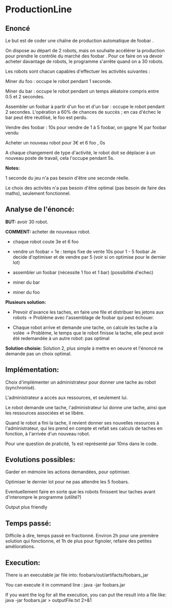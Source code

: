 # ProductionLine

## Enoncé

Le but est de coder une chaîne de production automatique de foobar .


On dispose au départ de 2 robots, mais on souhaite accélérer la production pour prendre le contrôle du marché des foobar . Pour ce faire on va devoir acheter davantage de robots, le programme s'arrête quand on a 30 robots.

Les robots sont chacun capables d'effectuer les activités suivantes :

Miner du foo : occupe le robot pendant 1 seconde.

Miner du bar : occupe le robot pendant un temps aléatoire compris entre 0.5 et 2 secondes.

Assembler un foobar à partir d'un foo et d'un bar : occupe le robot pendant 2 secondes. L'opération a 60% de chances de succès ; en cas d'échec le bar peut être réutilisé, le foo est perdu.

Vendre des foobar : 10s pour vendre de 1 à 5 foobar, on gagne 1€ par foobar vendu

Acheter un nouveau robot pour 3€ et 6 foo , 0s

A chaque changement de type d'activité, le robot doit se déplacer à un nouveau poste de travail, cela l'occupe pendant 5s.

**Notes:**

1 seconde du jeu n'a pas besoin d'être une seconde réelle.

Le choix des activités n'a pas besoin d'être optimal (pas besoin de faire des maths), seulement fonctionnel.


## Analyse de l'énoncé:

**BUT:** avoir 30 robot.

**COMMENT:** acheter de nouveaux robot.

  + chaque robot coute 3e et 6 foo
 
  - vendre un foobar = 1e : temps fixe de vente 10s pour 1 - 5 foobar
 		Je decide d'optimiser et de vendre par 5 (voir si on optimise pour le dernier lot)
    
  - assembler un foobar (nécessite 1 foo et 1 bar) (possibilité d'echec)
 	
  - miner du bar
 	
  - miner du foo

**Plusieurs solution:**
- Prevoir d'avance les taches, en faire une file et distribuer les jetons aux robots -> Problème avec l'assemblage de foobar qui peut échouer.

- Chaque robot arrive et demande une tache, on calcule les tache a la volée -> Problème, le temps que le robot finisse la tache, elle peut avoir été redemandée à un autre robot: pas optimal


**Solution choisie:** Solution 2, plus simple à mettre en oeuvre et l'énoncé ne demande pas un choix optimal.

## Implémentation:

Choix d'implémenter un administrateur pour donner une tache au robot (synchronisé).

L'administrateur a accés aux ressources, et seulement lui.

Le robot demande une tache, l'administrateur lui donne une tache, ainsi que les ressources associées et se libére.

Quand le robot a fini la tache, il revient donner ses nouvelles resources à l'administrateur, qui les prend en compte et refait ses calculs de taches en fonction, à l'arrivée d'un nouveau robot.

Pour une question de praticité, 1s est représenté par 10ms dans le code.

## Evolutions possibles:
Garder en mémoire les actions demandées, pour optimiser.

Optimiser le dernier lot pour ne pas attendre les 5 foobars.

Eventuellement faire en sorte que les robots finissent leur taches avant d'interompre le programme (utilité?)

Output plus friendly


## Temps passé: 
Difficile à dire, temps passé en fractionné. Environ 2h pour une première solution qui fonctionne, et 1h de plus pour fignoler, refaire des petites améliorations.


## Execution: 
There is an executable jar file into: foobars/out/artifacts/foobars_jar

You can execute it in command line : java -jar foobars.jar

If you want the log for all the execution, you can put the result into a file like: java -jar foobars.jar > outputFile.txt 2>&1


